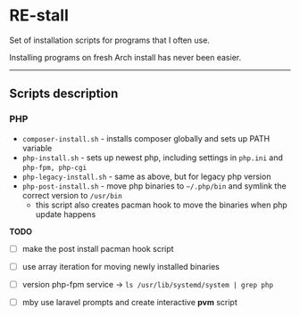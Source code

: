 # RE-stall

Set of installation scripts for programs that I often use.

Installing programs on fresh Arch install has never been easier.

---

## Scripts description

### PHP

- `composer-install.sh` - installs composer globally and sets up PATH variable
- `php-install.sh` - sets up newest php, including settings in `php.ini` and `php-fpm, php-cgi`
- `php-legacy-install.sh` - same as above, but for legacy php version
- `php-post-install.sh` - move php binaries to `~/.php/bin` and symlink the correct version to `/usr/bin`
    - this script also creates pacman hook to move the binaries when php update happens

**TODO**

- [ ] make the post install pacman hook script

- [ ] use array iteration for moving newly installed binaries

- [ ] version php-fpm service -> `ls /usr/lib/systemd/system | grep php`

- [ ] mby use laravel prompts and create interactive **pvm** script
